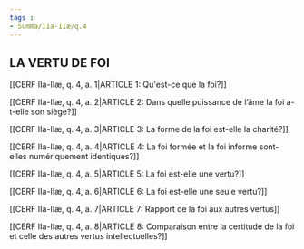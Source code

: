 ```yaml
---
tags : 
- Summa/IIa-IIæ/q.4
---
```


## LA VERTU DE FOI

[[CERF IIa-IIæ, q. 4, a. 1|ARTICLE 1: Qu'est-ce que la foi?]]

[[CERF IIa-IIæ, q. 4, a. 2|ARTICLE 2: Dans quelle puissance de l’âme la foi a-t-elle son siège?]]

[[CERF IIa-IIæ, q. 4, a. 3|ARTICLE 3: La forme de la foi est-elle la charité?]]

[[CERF IIa-IIæ, q. 4, a. 4|ARTICLE 4: La foi formée et la foi informe sont-elles numériquement identiques?]]

[[CERF IIa-IIæ, q. 4, a. 5|ARTICLE 5: La foi est-elle une vertu?]]

[[CERF IIa-IIæ, q. 4, a. 6|ARTICLE 6: La foi est-elle une seule vertu?]]

[[CERF IIa-IIæ, q. 4, a. 7|ARTICLE 7: Rapport de la foi aux autres vertus]]

[[CERF IIa-IIæ, q. 4, a. 8|ARTICLE 8: Comparaison entre la certitude de la foi et celle des autres vertus intellectuelles?]]

